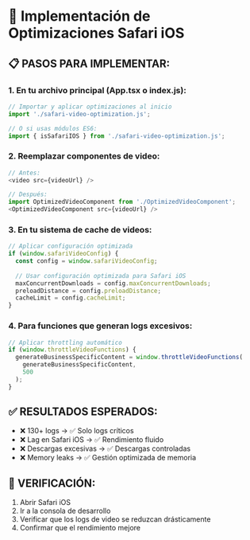 
# 🍎 Implementación de Optimizaciones Safari iOS

## 📋 PASOS PARA IMPLEMENTAR:

### 1. En tu archivo principal (App.tsx o index.js):
```javascript
// Importar y aplicar optimizaciones al inicio
import './safari-video-optimization.js';

// O si usas módulos ES6:
import { isSafariIOS } from './safari-video-optimization.js';
```

### 2. Reemplazar componentes de video:
```javascript
// Antes:
<video src={videoUrl} />

// Después:
import OptimizedVideoComponent from './OptimizedVideoComponent';
<OptimizedVideoComponent src={videoUrl} />
```

### 3. En tu sistema de cache de videos:
```javascript
// Aplicar configuración optimizada
if (window.safariVideoConfig) {
  const config = window.safariVideoConfig;
  
  // Usar configuración optimizada para Safari iOS
  maxConcurrentDownloads = config.maxConcurrentDownloads;
  preloadDistance = config.preloadDistance;
  cacheLimit = config.cacheLimit;
}
```

### 4. Para funciones que generan logs excesivos:
```javascript
// Aplicar throttling automático
if (window.throttleVideoFunctions) {
  generateBusinessSpecificContent = window.throttleVideoFunctions(
    generateBusinessSpecificContent, 
    500
  );
}
```

## ✅ RESULTADOS ESPERADOS:

- ❌ 130+ logs → ✅ Solo logs críticos
- ❌ Lag en Safari iOS → ✅ Rendimiento fluido
- ❌ Descargas excesivas → ✅ Descargas controladas
- ❌ Memory leaks → ✅ Gestión optimizada de memoria

## 🚀 VERIFICACIÓN:

1. Abrir Safari iOS
2. Ir a la consola de desarrollo
3. Verificar que los logs de video se reduzcan drásticamente
4. Confirmar que el rendimiento mejore
